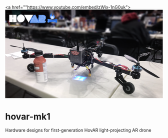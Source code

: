 <a href=""https://www.youtube.com/embed/zWix-1nG0uk"><img src="images/hovar_hero.png"></a>
# hovar-mk1
Hardware designs for first-generation HovAR light-projecting AR drone
